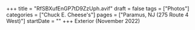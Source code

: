 +++
title = "RfSBXufEnGP7tD9ZzUph.avif"
draft = false
tags = ["Photos"]
categories = ["Chuck E. Cheese's"]
pages = ["Paramus, NJ (275 Route 4 West)"]
startDate = ""
+++
Exterior (November 2022)
